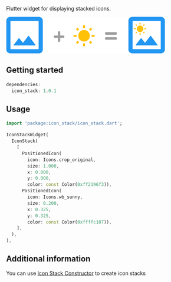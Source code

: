 <!-- 
This README describes the package. If you publish this package to pub.dev,
this README's contents appear on the landing page for your package.

For information about how to write a good package README, see the guide for
[writing package pages](https://dart.dev/guides/libraries/writing-package-pages). 

For general information about developing packages, see the Dart guide for
[creating packages](https://dart.dev/guides/libraries/create-library-packages)
and the Flutter guide for
[developing packages and plugins](https://flutter.dev/developing-packages). 
-->

Flutter widget for displaying stacked icons.

![example](lib/example.png) 

## Getting started

```dart
dependencies:
  icon_stack: 1.0.1 
```

## Usage 

```dart
import 'package:icon_stack/icon_stack.dart';
```

```dart
IconStackWidget(
  IconStack(
    [
      PositionedIcon(
        icon: Icons.crop_original,
        size: 1.000,
        x: 0.000,
        y: 0.000,
        color: const Color(0xff2196f3)),
      PositionedIcon(
        icon: Icons.wb_sunny,
        size: 0.200,
        x: 0.325,
        y: 0.325,
        color: const Color(0xffffc107)),
    ],
  ),
),
```

## Additional information

You can use [Icon Stack Constructor](https://aygistov.github.io/icon_stack_constructor/) to create icon stacks
